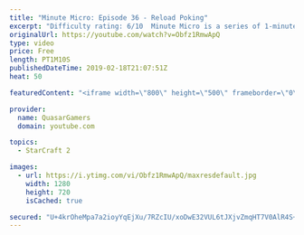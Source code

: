 ```yaml
---
title: "Minute Micro: Episode 36 - Reload Poking"
excerpt: "Difficulty rating: 6/10  Minute Micro is a series of 1-minute videos explaining how to perform common micro techniques. This episode is on shooting while the target is reloading.  twitch.tv/Quasarprintf"
originalUrl: https://youtube.com/watch?v=Obfz1RmwApQ
type: video
price: Free
length: PT1M10S
publishedDateTime: 2019-02-18T21:07:51Z
heat: 50

featuredContent: "<iframe width=\"800\" height=\"500\" frameborder=\"0\" src=\"https://www.youtube.com/embed/Obfz1RmwApQ\" allow=\"accelerometer; autoplay; encrypted-media; gyroscope; picture-in-picture\" allowfullscreen></iframe>"

provider:
  name: QuasarGamers
  domain: youtube.com

topics:
  - StarCraft 2

images:
  - url: https://i.ytimg.com/vi/Obfz1RmwApQ/maxresdefault.jpg
    width: 1280
    height: 720
    isCached: true

secured: "U+4krOheMpa7a2ioyYqEjXu/7RZcIU/xoDwE32VUL6tJXjvZmqHT7V0AlR4S+LArJlhsK2p/Tzwh5YEnOtjTJvYLPjEXEsXqZ7+cz9QRT0n/tVg+pc5dx42HkigkRIBPByYQx8RUkROnwfsqgR/DtmAUABWg1VXPyCvdGaowCPIQTJzefIIHL8Yv66jc6pEN1VCAuCeSJH7K2mEFsDXsr+vP/ypWgnL88WLfzdFpGABDTUXy9vuntSCnRjBfO4OwY1F1hNAJI/hOMNsJsNg9lvfOquxYSagT9gyTEwkXQkeTrvHlK1O11gXql2SBV7YC+Vpt2wBfI4eS628bd9XLR13c65lxNNQBaif8bkPZDaNISyDHmym+nFFub3TuPsU6SlUanc6bYVPpyzHa2irhsfZj4lvxn4LOq3Rdl9ExmRs=;xbJD5/xHwgndkbiU21Rq7g=="
---
```



